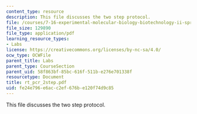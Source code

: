 ```yaml
---
content_type: resource
description: This file discusses the two step protocol.
file: /courses/7-16-experimental-molecular-biology-biotechnology-ii-spring-2005/fe24e796e6acc2ef676be120f74d9c85_rt_pcr_2step.pdf
file_size: 129890
file_type: application/pdf
learning_resource_types:
- Labs
license: https://creativecommons.org/licenses/by-nc-sa/4.0/
ocw_type: OCWFile
parent_title: Labs
parent_type: CourseSection
parent_uid: 58f863bf-85bc-616f-511b-e276e701338f
resourcetype: Document
title: rt_pcr_2step.pdf
uid: fe24e796-e6ac-c2ef-676b-e120f74d9c85
---
```

This file discusses the two step protocol.